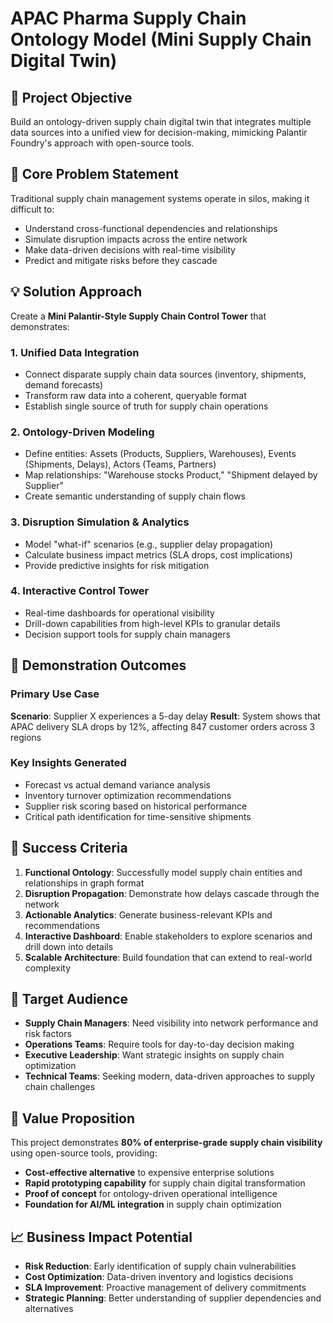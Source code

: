 # APAC Pharma Supply Chain Ontology Model (Mini Supply Chain Digital Twin)

## 🎯 Project Objective

Build an ontology-driven supply chain digital twin that integrates multiple data sources into a unified view for decision-making, mimicking Palantir Foundry's approach with open-source tools.

## 🔑 Core Problem Statement

Traditional supply chain management systems operate in silos, making it difficult to:
- Understand cross-functional dependencies and relationships
- Simulate disruption impacts across the entire network
- Make data-driven decisions with real-time visibility
- Predict and mitigate risks before they cascade

## 💡 Solution Approach

Create a **Mini Palantir-Style Supply Chain Control Tower** that demonstrates:

### 1. Unified Data Integration
- Connect disparate supply chain data sources (inventory, shipments, demand forecasts)
- Transform raw data into a coherent, queryable format
- Establish single source of truth for supply chain operations

### 2. Ontology-Driven Modeling
- Define entities: Assets (Products, Suppliers, Warehouses), Events (Shipments, Delays), Actors (Teams, Partners)
- Map relationships: "Warehouse stocks Product," "Shipment delayed by Supplier"
- Create semantic understanding of supply chain flows

### 3. Disruption Simulation & Analytics
- Model "what-if" scenarios (e.g., supplier delay propagation)
- Calculate business impact metrics (SLA drops, cost implications)
- Provide predictive insights for risk mitigation

### 4. Interactive Control Tower
- Real-time dashboards for operational visibility
- Drill-down capabilities from high-level KPIs to granular details
- Decision support tools for supply chain managers

## 🎪 Demonstration Outcomes

### Primary Use Case
**Scenario**: Supplier X experiences a 5-day delay
**Result**: System shows that APAC delivery SLA drops by 12%, affecting 847 customer orders across 3 regions

### Key Insights Generated
- Forecast vs actual demand variance analysis
- Inventory turnover optimization recommendations
- Supplier risk scoring based on historical performance
- Critical path identification for time-sensitive shipments

## 🚀 Success Criteria

1. **Functional Ontology**: Successfully model supply chain entities and relationships in graph format
2. **Disruption Propagation**: Demonstrate how delays cascade through the network
3. **Actionable Analytics**: Generate business-relevant KPIs and recommendations
4. **Interactive Dashboard**: Enable stakeholders to explore scenarios and drill down into details
5. **Scalable Architecture**: Build foundation that can extend to real-world complexity

## 🎯 Target Audience

- **Supply Chain Managers**: Need visibility into network performance and risk factors
- **Operations Teams**: Require tools for day-to-day decision making
- **Executive Leadership**: Want strategic insights on supply chain optimization
- **Technical Teams**: Seeking modern, data-driven approaches to supply chain challenges

## 🔄 Value Proposition

This project demonstrates **80% of enterprise-grade supply chain visibility** using open-source tools, providing:
- **Cost-effective alternative** to expensive enterprise solutions
- **Rapid prototyping capability** for supply chain digital transformation
- **Proof of concept** for ontology-driven operational intelligence
- **Foundation for AI/ML integration** in supply chain optimization

## 📈 Business Impact Potential

- **Risk Reduction**: Early identification of supply chain vulnerabilities
- **Cost Optimization**: Data-driven inventory and logistics decisions
- **SLA Improvement**: Proactive management of delivery commitments
- **Strategic Planning**: Better understanding of supplier dependencies and alternatives